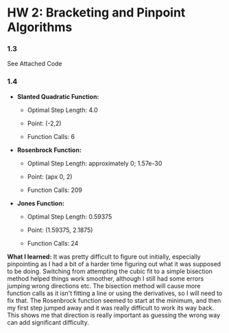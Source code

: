 # HW 2: Bracketing and Pinpoint Algorithms

### 1.3

See Attached Code



### 1.4

- **Slanted Quadratic Function:** 
  
  - Optimal Step Length: 4.0
  
  - Point: (-2,2)
  
  - Function Calls: 6

- **Rosenbrock Function:**
  
  - Optimal Step Length: approximately 0; 1.57e-30
  
  - Point: (apx 0, 2)
  
  - Function Calls: 209

- **Jones Function:**
  
  - Optimal Step Length: 0.59375
  
  - Point: (1.59375, 2.1875)
  
  - Function Calls: 24 
  
  

**What I learned:** It was pretty difficult to figure out initially, especially pinpointing as I had a bit of a harder time figuring out what it was supposed to be doing. Switching from attempting the cubic fit to a simple bisection method helped things work smoother, although I still had some errors jumping wrong directions etc. The bisection method will cause more function calls as it isn't fitting a line or using the derivatives, so I will need to fix that. The Rosenbrock function seemed to start at the minimum, and then my first step jumped away and it was really difficult to work its way back. This shows me that direction is really important as guessing the wrong way can add significant difficulty. 
